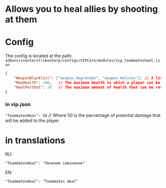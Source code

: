 # Allows you to heal allies by shooting at them

# Config

The config is located at the path: `addons/counterstrikesharp/configs/VIPCore/modules/vip_teammatesheal.json`
```json
{
	"WeaponBlacklist": ["weapon_hegrenade", "weapon_molotov"], // A list of weapons that will not heal teammates when used.
	"MaxHealth": 100, 	// The maximum health to which a player can be healed. If set to 0, players can be healed up to their default maximum health.
	"HealPerShot": 20 	// The maximum amount of health that can be restored with a single shot. If set to 0, the healing amount will not be capped and will heal for the full calculated amount.
}
```

### in vip.json
`"TeammatesHeal": 50` // Where 50 is the percentage of potential damage that will be added to the player

# in translations

RU:

`"TeammatesHeal": "Лечение союзников"`

EN:

`"TeammatesHeal": "Teammates Heal"`
